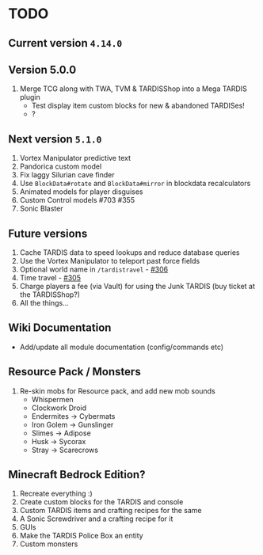 # TODO

## Current version `4.14.0`

## Version 5.0.0

1. Merge TCG along with TWA, TVM & TARDISShop into a Mega TARDIS plugin
   - Test display item custom blocks for new & abandoned TARDISes!
   - ?

## Next version `5.1.0`

1. Vortex Manipulator predictive text
2. Pandorica custom model
3. Fix laggy Silurian cave finder
4. Use `BlockData#rotate` and `BlockData#mirror` in blockdata recalculators
5. Animated models for player disguises
6. Custom Control models #703 #355
7. Sonic Blaster

## Future versions

1. Cache TARDIS data to speed lookups and reduce database queries
2. Use the Vortex Manipulator to teleport past force fields
3. Optional world name in `/tardistravel` - [#306](https://github.com/eccentricdevotion/TARDIS/issues/306)
4. Time travel - [#305](https://github.com/eccentricdevotion/TARDIS/issues/305)
5. Charge players a fee (via Vault) for using the Junk TARDIS (buy ticket at the TARDISShop?)
6. All the things...

## Wiki Documentation

* Add/update all module documentation (config/commands etc)

## Resource Pack / Monsters

1. Re-skin mobs for Resource pack, and add new mob sounds
    * Whispermen
    * Clockwork Droid
    * Endermites -> Cybermats
    * Iron Golem -> Gunslinger
    * Slimes -> Adipose
    * Husk -> Sycorax
    * Stray -> Scarecrows

## Minecraft Bedrock Edition?

1. Recreate everything :)
2. Create custom blocks for the TARDIS and console
3. Custom TARDIS items and crafting recipes for the same
4. A Sonic Screwdriver and a crafting recipe for it
5. GUIs
6. Make the TARDIS Police Box an entity
7. Custom monsters
